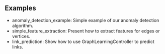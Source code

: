 ## Examples
* anomaly_detection_example:  Simple example of our anomaly detection algorithm.
* simple_feature_extraction:  Present how to extract features for edges or vertices.
* link_prediction:  Show how to use GraphLearningController to predict links.

